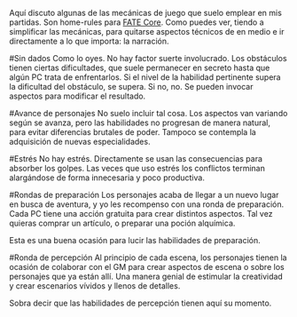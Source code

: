 Aquí discuto algunas de las mecánicas de juego que suelo emplear en mis partidas. Son home-rules para [FATE Core](http://fate-srd.com/). Como puedes ver, tiendo a simplificar las mecánicas, para quitarse aspectos técnicos de en medio e ir directamente a lo que importa: la narración.

#Sin dados
Como lo oyes. No hay factor suerte involucrado. Los obstáculos tienen ciertas dificultades, que suele permanecer en secreto hasta que algún PC trata de enfrentarlos. Si el nivel de la habilidad pertinente supera la dificultad del obstáculo, se supera. Si no, no. Se pueden invocar aspectos para modificar el resultado.

#Avance de personajes
No suelo incluir tal cosa. Los aspectos van variando según se avanza, pero las habilidades no progresan de manera natural, para evitar diferencias brutales de poder. Tampoco se contempla la adquisición de nuevas especialidades.

#Estrés
No hay estrés. Directamente se usan las consecuencias para absorber los golpes. Las veces que uso estrés los conflictos terminan alargándose de forma innecesaria y poco productiva.

#Rondas de preparación
Los personajes acaba de llegar a un nuevo lugar en busca de aventura, y yo les recompenso con una ronda de preparación. Cada PC tiene una acción gratuita para crear distintos aspectos. Tal vez quieras comprar un artículo, o preparar una poción alquímica.

Esta es una buena ocasión para lucir las habilidades de preparación.

#Ronda de percepción
Al principio de cada escena, los personajes tienen la ocasión de colaborar con el GM para crear aspectos de escena o sobre los personajes que ya están allí. Una manera genial de estimular la creatividad y crear escenarios vívidos y llenos de detalles.

Sobra decir que las habilidades de percepción tienen aquí su momento.

